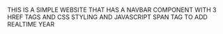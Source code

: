 THIS IS A SIMPLE WEBSITE THAT HAS A NAVBAR COMPONENT WITH 3 HREF TAGS AND CSS STYLING AND JAVASCRIPT SPAN TAG TO ADD REALTIME YEAR
